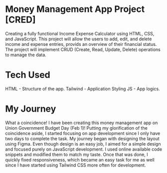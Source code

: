 # Money Management App Project [CRED]
Creating a fully functional Income Expense Calculator using HTML, CSS, and JavaScript. This project will allow the users to add, edit, and delete income and expense entries, 
provids an overview of their financial status. The project will implement CRUD (Create, Read, Update, Delete) operations to manage the data.

# Tech Used
HTML - Structure of the app.
Tailwind - Application Styling
JS - App logics.

# My Journey
What a coincidence! I have been creating this money management app on Union Government Budget Day (Feb 1)!
Putting my glorification of the coincidence aside, I started focusing on app development since I only have two days to complete the task. My journey began with designing the layout 
using Figma. Even though design is an easy job, I aimed for a simple design and focused purely on JavaScript development. I used online available code snippets and modified them 
to match my taste. Once that was done, I quickly fixed responsiveness, which became an easy task for me as well since I have started using Tailwind CSS more often for development.
